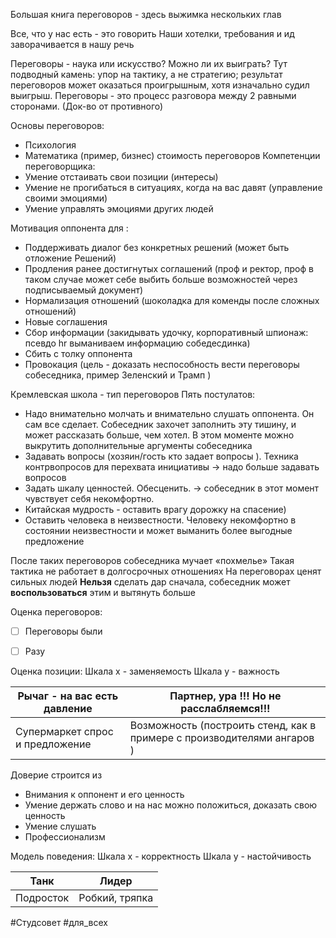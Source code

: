 Большая книга переговоров - здесь выжимка нескольких глав


Все, что у нас есть - это говорить 
Наши хотелки, требования и ид заворачивается в нашу речь

Переговоры - наука или искусство?
Можно ли их выиграть? Тут подводный камень: упор на тактику, а не стратегию; результат переговоров может оказаться проигрышным, хотя изначально судил выигрыш.
Переговоры - это процесс разговора между 2 равными сторонами. (Док-во от противного)

Основы переговоров:
- Психология
- Математика (пример, бизнес) стоимость переговоров
Компетенции переговорщика:
- Умение отстаивать свои позиции (интересы)
- Умение не прогибаться в ситуациях, когда на вас давят (управление своими эмоциями)
- Умение управлять эмоциями других людей 

Мотивация оппонента для :
- Поддерживать диалог без конкретных решений (может быть отложение Решений)
- Продления ранее достигнутых соглашений (проф и ректор, проф в таком случае может себе выбить больше возможностей через подписываемый документ)
- Нормализация отношений (шоколадка для коменды после сложных отношений)
- Новые соглашения
- Сбор информации (закидывать удочку, корпоративный шпионаж: псевдо hr выманиваем информацию собедесдинка)
- Сбить с толку оппонента
- Провокация (цель - доказать неспособность вести переговоры собеседника, пример Зеленский и Трамп )

Кремлевская школа - тип переговоров
Пять постулатов:
- Надо внимательно молчать и внимательно слушать оппонента. Он сам все сделает. Собеседник захочет заполнить эту тишину, и может рассказать больше, чем хотел. В этом моменте можно выкрутить дополнительные аргументы собеседника
- Задавать вопросы (хозяин/гость кто задает вопросы ). Техника контрвопросов для перехвата инициативы -> надо больше задавать вопросов
- Задать шкалу ценностей. Обесценить. -> собеседник в этот момент чувствует себя некомфортно. 
- Китайская мудрость - оставить врагу дорожку на спасение)
- Оставить человека в неизвестности. Человеку некомфортно в состоянии неизвестности и может выманить более выгодные предложение 

После таких переговоров собеседника мучает «похмелье»
Такая тактика не работает в долгосрочных отношениях
На переговорах ценят сильных людей 
**Нельзя** сделать дар сначала, собеседник может **воспользоваться** этим и вытянуть больше

Оценка переговоров:
- [ ] Переговоры были
- [ ] Разу


Оценка позиции:
Шкала х - заменяемость 
Шкала у - важность


| Рычаг - на вас есть давление    | Партнер, ура !!! Но не расслабляемся!!!                                 |
| ------------------------------- | ----------------------------------------------------------------------- |
| Супермаркет спрос и предложение | Возможность (построить стенд, как в примере с производителями ангаров ) |

Доверие строится из 
- Внимания к оппонент и его ценность
- Умение держать слово и на нас можно положиться, доказать свою ценность
- Умение слушать
- Профессионализм 

Модель поведения:
Шкала х - корректность
Шкала у  - настойчивость

| Танк      | Лидер          |
| --------- | -------------- |
| Подросток | Робкий, тряпка |


#Студсовет #для_всех
